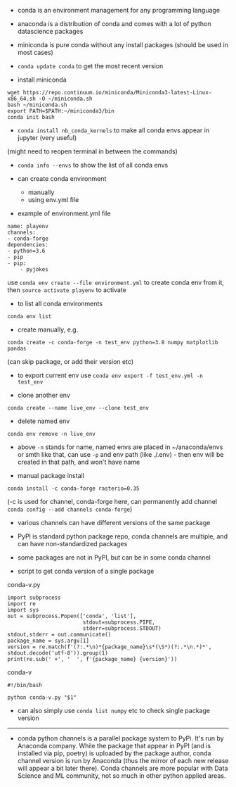 * conda is an environment management for any programming language

* anaconda is a distribution of conda and comes with a lot of python datascience packages

* miniconda is pure conda without any install packages (should be used in most cases)

* ```conda update conda``` to get the most recent version

* install miniconda

```
wget https://repo.continuum.io/miniconda/Miniconda3-latest-Linux-x86_64.sh -O ~/miniconda.sh
bash ~/miniconda.sh
export PATH=$PATH:~/miniconda3/bin
conda init bash
```

* ```conda install nb_conda_kernels``` to make all conda envs appear in jupyter (very useful)

(might need to reopen terminal in between the commands)

* ```conda info --envs``` to show the list of all conda envs

* can create conda environment 
	- manually
	- using env.yml file

* example of environment.yml file

```
name: playenv
channels:
- conda-forge
dependencies:
- python=3.6
- pip
- pip:
    - pyjokes
```

use ```conda env create --file environment.yml``` to create conda env from it, 
then ```source activate playenv``` to activate 


* to list all conda environments
```
conda env list
```

* create manually, e.g.

```
conda create -c conda-forge -n test_env python=3.8 numpy matplotlib pandas
```

(can skip package, or add their version etc)


* to export current env use ```conda env export -f test_env.yml -n test_env```

* clone another env 

```
conda create --name live_env --clone test_env
```

* delete named env

```
conda env remove -n live_env
```

* above ```-n``` stands for name, named envs are placed in ~/anaconda/envs or smth like that, 
can use ```-p``` and env path (like ./.env) - then env will be created in that path, and won't have name

* manual package install
```
conda install -c conda-forge rasterio=0.35
``` 
(-c is used for channel, conda-forge here, can permanently add channel ```conda config --add channels conda-forge```)

* various channels can have different versions of the same package
* PyPI is standard python package repo, conda channels are multiple, and can have non-standardized packages
* some packages are not in PyPI, but can be in some conda channel


* script to get conda version of a single package

conda-v.py

```
import subprocess
import re
import sys
out = subprocess.Popen(['conda', 'list'], 
                        stdout=subprocess.PIPE, 
                        stderr=subprocess.STDOUT)
stdout,stderr = out.communicate()
package_name = sys.argv[1]
version = re.match(f'(?:.*\n)*{package_name}\s*(\S*)(?:.*\n.*)*', stdout.decode('utf-8')).group(1)
print(re.sub(' +', '  ', f'{package_name} {version}'))
```

conda-v

```
#!/bin/bash

python conda-v.py "$1"
```

* can also simply use ```conda list numpy``` etc to check single package version


---------------------------------


* conda python channels is a parallel package system to PyPi. It's run by Anaconda company.
While the package that appear in PyPI (and is installed via pip, poetry) is uploaded by the package author, 
conda channel version is run by Anaconda (thus the mirror of each new release will appear a bit later there).
Conda channels are more popular with Data Science and ML community, not so much in other python applied areas.
